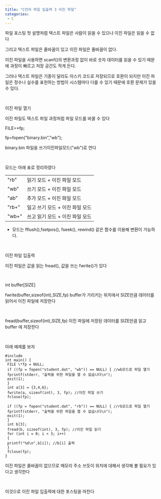 ```yaml
---
title: "C언어 파일 입출력 3 이진 파일"
categories:
 - C
---
```








파일 포스팅 첫 설명처럼 텍스트 파일은 사람이 읽을 수 있으나 이진 파일은 읽을 수 없다

그리고 텍스트 파일은 줄바꿈이 있고 이진 파일은 줄바꿈이 없다.

이진 파일을 사용하면 scanf()의 변환과정 없이 바로 숫자 데이터를 읽을 수 있기 때문에 과정이 빠르고 저장 공간도 적게 든다.

그러나 텍스트 파일은 기종이 달라도 아스키 코드로 저장되므로 호환이 되지만 이진 파일은 정수나 실수를 표헌하는 방법이 시스템마다 다를 수 있기 때문에 호환 문제가 있을 수 있다.

​

이진 파일 열기

이진 파일도 텍스트 파일 과정처럼 파일 모드를 바꿀 수 있다

FILE=\*fp;

fp=fopen("binary.bin","wb");

binary.bin 파일을 쓰기이진파일모드("wb")로 연다

​

모드는 아래 표로 정리하였다




 





|  |  |
| --- | --- |
|  "rb" |  읽기 모드 + 이진 파일 모드 |
|  "wb" |  쓰기 모드 + 이진 파일 모드 |
|  "ab" |  추가 모드 + 이진 파일 모드 |
|  "rb+" |  일고 쓰기 모드 + 이진 파일 모드 |
|  "wb+" |  쓰고 읽기 모드 + 이진 파일 모드 |






 


+ 모드는 fflush(),fsetpos(), fseek(), rewind() 같은 함수를 이용해 변환이 가능하다.

​

이진 파일 입출력

이진 파일은 값을 읽는 fread(), 값을 쓰는 fwrite()가 있다

​

int buffer[SIZE]

fwrite(buffer,sizeof(int),SIZE,fp) buffer가 가리키는 위치에서 SIZE만큼 데이터를 읽어서 이진 파일에 저장한다

​

fread(buffer,sizeof(int),SIZE,fp) 이진 파일에 저장된 데이터를 SIZE만큼 읽고 buffer 에 저장한다

​

아래 예제를 보자




 




```
#include
int main() {
 FILE \*fp = NULL;
 if ((fp = fopen("student.dat", "wb")) == NULL) { //wb모드로 파일 열기
 fprintf(stderr, "출력을 위한 파일을 열 수 없습니다\n");
 exit(1);
 }
 int a[3] = {3,4,6};
 fwrite(a, sizeof(int), 3, fp); //이진 파일 쓰기
 fclose(fp);

 if ((fp = fopen("student.dat", "rb")) == NULL) { //rb모드로 파일 열기
 fprintf(stderr, "출력을 위한 파일을 열 수 없습니다\n"); 
 exit(1);
 }
 int b[3];
 fread(b, sizeof(int), 3, fp); //이진 파일 읽기
 for (int i = 0; i < 3; i++)
 {
 printf("%d\n",b[i]); //b[i] 출력
 }
 fclose(fp);
}
```





 


이진 파일은 줄바꿈이 없으므로 메모리 주소 쓰듯이 위치에 대해서 생각해 볼 필요가 있다고 생각한다

​

이것으로 이진 파일 입출력에 대한 포스팅을 마친다




 


